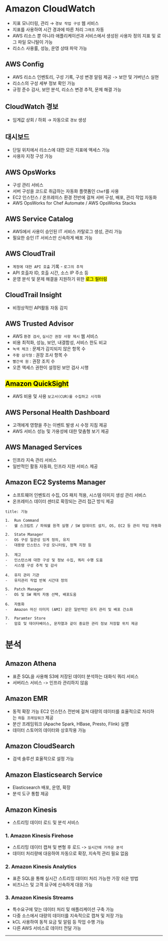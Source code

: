 # Amazon CloudWatch

-   지표 모니터링, 관리 → `경보 작업 구성` 웹 서비스
-   지표를 사용하여 시간 경과에 따른 처리 `그래프` 자동 
-   AWS 리소스 뿐 아니라 애플리케이션과 서비스에서 생성된 사용자 정의 지표 및 로그 파일 모니털이 가능
-   리소스 사용률, 성능, 운영 상태 파악 가능

## AWS Config
-   AWS 리소스 인벤토리, 구성 기록, 구성 변경 알림 제공 -> 보안 및 거버넌스 실현
-   리소스의 구성 세부 정보 확인 가능
-   규정 준수 감사, 보안 분석, 리소스 변경 추적, 문제 해결 가능

## CloudWatch 경보
-   임계값 상회 / 하회 → 자동으로 `경보` 생성

## 대시보드
-   단일 위치에서 리소스에 대한 모든 지표에 액세스 가능
-   사용자 지정 구성 가능

## AWS OpsWorks
-   구성 관리 서비스
-   서버 구성을 코드로 취급하는 자동화 플랫폼인 `Chef`를 사용
-   EC2 인스턴스 / 온프레미스 환경 전반에 걸쳐 서버 구성, 배포, 관리 작업 자동화
-   AWS OpsWorks for Chef Automate / AWS OpsWorks Stacks

## AWS Service Catalog
-   AWS에서 사용이 승인된 IT 서비스 카탈로그 생성, 관리 가능
-   필요한 승인 IT 서비스만 신속하게 배포 가능

## AWS CloudTrail
-   `계정에 대한 API 호출` 기록 - `로그의 추적`
-   API 호출자 ID, 호출 시간, 소스 IP 주소 등
-   운영 분석 및 문제 해결을 지원하기 위한 <mark>로그 필터링</mark>

## CloudTrail Insight

-   비정상적인 API활동 자동 감지

## AWS Trusted Advisor
-   AWS `환경 검사`, `실시간 권장 사항 제시` 웹 서비스
-   비용 최적화, 성능, 보안, 내결함성, 서비스 한도 비교
-   `녹색 체크` : 문제가 감지되지 않은 항목 수
-   `주황 삼각형` : 권장 조사 항목 수
-   `빨간색 원` : 권장 조치 수
-   오픈 액세스 권한이 설정된 보안 검사 시행

## <mark>Amazon QuickSight</mark>
-   AWS 비용 및 사용 `보고서(CUR)를 수집하고 시각화`

## AWS Personal Health Dashboard
-   고객에게 영향을 주는 이벤트 발생 시 수정 지침 제공
-   AWS 서비스 성능 및 가용성에 대한 맞춤형 보기 제공

## AWS Managed Services
-   인프라 지속 관리 서비스
-   일반적인 활동 자동화, 인프라 지원 서비스 제공

## Amazon EC2 Systems Manager
-   소프트웨어 인벤토리 수집, OS 패치 적용, 시스템 이미지 생성 관리 서비스
-   온프레미스 데이터 센터로 확장되는 관리 접근 방식 제공

```ad-hint
title: 기능

1.  Run Command
-   쉘 스크립트 / 파워쉘 원격 실행 / SW 업데이트 설치, OS, EC2 등 관리 작업 자동화

2.  State Manager
-   OS 구성 일관성 있게 정의, 유지
-   대용량 인스턴스 구성 모니터링, 정책 지정 등

3.  재고
-   인스턴스에 대한 구성 및 정보 수집, 쿼리 수행 도움
-   시스템 구성 추적 및 감사

4.  유지 관리 기관
-   유지관리 작업 반복 시간대 정의

5.  Patch Manager
-   OS 및 SW 패치 자동 선택, 배포도움

6.  자동화
-   Amazon 머신 이미지 (AMI) 같은 일반적인 유지 관리 및 배포 간소화

7.  Paramter Store
-   암호 및 데이터베이스, 문자열과 같이 중요한 관리 정보 저장할 위치 제공
```

# 분석
## Amazon Athena
-   표준 SQL을 사용해 S3에 저장된 데이터 분석하는 대화식 쿼리 서비스
-   서버리스 서비스 -> 인프라 관리하지 않음

## Amazon EMR
-   동적 확장 가능 EC2 인스턴스 전반에 걸쳐 대량의 데이터를 효율적으로 처리하는 `하둡 프레임워크` 제공
-   분산 프레임워크 (Apache Spark, HBase, Presto, Flink) 실행
-   데이터 스토어의 데이터와 상호작용 가능

## Amazon CloudSearch
-   검색 솔루션 효율적으로 설정 가능

## Amazon Elasticsearch Service
-   Elasticsearch 배포, 운영, 확장
-   분석 도구 통합 제공

## Amazon Kinesis
-   스트리밍 데이터 로드 및 분석 서비스

### 1. Amazon Kinesis Firehose
-   스트리밍 데이터 캡쳐 및 변형 후 로드 -> `실시간에 가까운 분석`
-   데이터 처리량에 대응하여 자동으로 확장, 지속적 관리 필요 없음

### 2. Amazon Kinesis Analytics
-   표준 SQL을 통해 실시간 스트리밍 데이터 처리 가능한 가장 쉬운 방법
-   비즈니스 및 고객 요구에 신속하게 대응 가능

### 3. Amazon Kinesis Streams

-   특수요구에 맞는 데이터 처리 및 애플리케이션 구축 가능
-   다중 소스에서 대량의 데이터를 지속적으로 캡쳐 및 저장 가능
-   kCL 사용하여 동적 요금 및 알림 등 작업 수행 가능
-   다른 AWS 서비스로 데이터 전달 가능

---